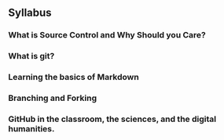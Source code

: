 ## Syllabus
### What is Source Control and Why Should you Care?
### What is git?
### Learning the basics of Markdown
### Branching and Forking
### GitHub in the classroom, the sciences, and the digital humanities.
